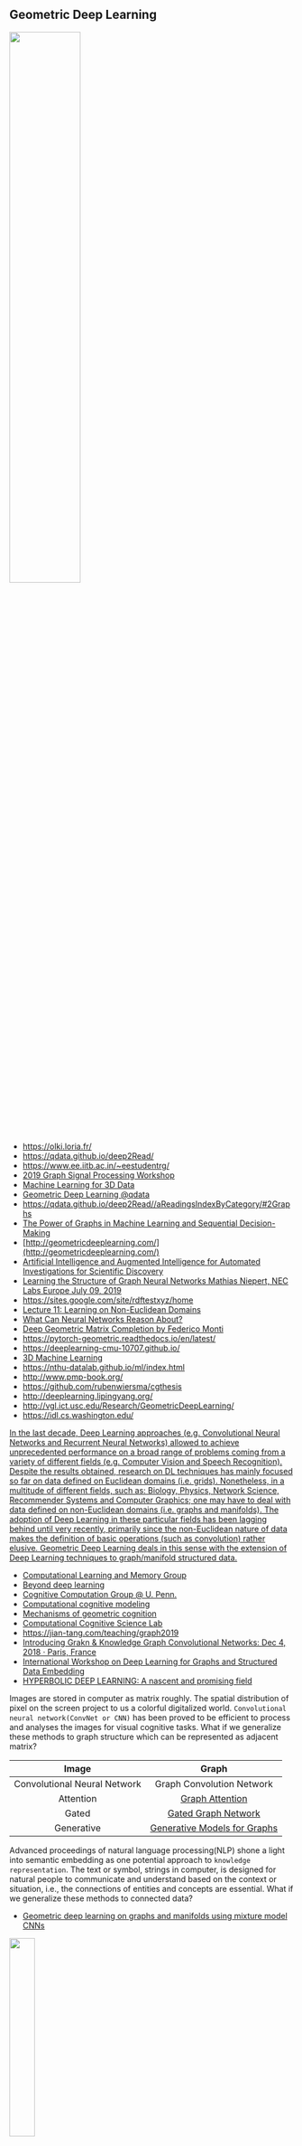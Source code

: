 ## Geometric Deep Learning

<img src="https://pic3.zhimg.com/80/fd40dd2ef26a591b5cd0e9d798cd5a67_hd.jpg" width="50%" />

* https://olki.loria.fr/
* https://qdata.github.io/deep2Read/
* https://www.ee.iitb.ac.in/~eestudentrg/
* [2019 Graph Signal Processing Workshop](http://www.gspworkshop.org/)
* [Machine Learning for 3D Data](https://cse291-i.github.io/WI18/schedule.html)
* [Geometric Deep Learning @qdata](https://qdata.github.io/deep2Read//2graphs/2architecture/2019/02/22/gnn-Geom/)
* https://qdata.github.io/deep2Read//aReadingsIndexByCategory/#2Graphs
* [The Power of Graphs in Machine Learning and Sequential Decision-Making ](https://graphpower.inria.fr/)
* [http://geometricdeeplearning.com/](http://geometricdeeplearning.com/)
* [Artificial Intelligence and Augmented Intelligence for Automated Investigations for Scientific Discovery](http://www.ai3sd.org/)
* [Learning the Structure of Graph Neural Networks Mathias Niepert, NEC Labs Europe July 09, 2019](https://heidelberg.ai/2019/07/09/graph-neural-networks.html)
* https://sites.google.com/site/rdftestxyz/home
* [Lecture 11: Learning on Non-Euclidean Domains](https://vistalab-technion.github.io/cs236605/lecture_notes/lecture_11/)
* [What Can Neural Networks Reason About?](https://arxiv.org/abs/1905.13211)
* [Deep Geometric Matrix Completion by Federico Monti](http://helper.ipam.ucla.edu/publications/dlt2018/dlt2018_14552.pdf)
* https://pytorch-geometric.readthedocs.io/en/latest/
* https://deeplearning-cmu-10707.github.io/
* [3D Machine Learning](https://github.com/timzhang642/3D-Machine-Learning)
* https://nthu-datalab.github.io/ml/index.html
* http://www.pmp-book.org/
* https://github.com/rubenwiersma/cgthesis
* http://deeplearning.lipingyang.org/
* http://vgl.ict.usc.edu/Research/GeometricDeepLearning/
* https://idl.cs.washington.edu/


[In the last decade, Deep Learning approaches (e.g. Convolutional Neural Networks and Recurrent Neural Networks) allowed to achieve unprecedented performance on a broad range of problems coming from a variety of different fields (e.g. Computer Vision and Speech Recognition). Despite the results obtained, research on DL techniques has mainly focused so far on data defined on Euclidean domains (i.e. grids). Nonetheless, in a multitude of different fields, such as: Biology, Physics, Network Science, Recommender Systems and Computer Graphics; one may have to deal with data defined on non-Euclidean domains (i.e. graphs and manifolds). The adoption of Deep Learning in these particular fields has been lagging behind until very recently, primarily since the non-Euclidean nature of data makes the definition of basic operations (such as convolution) rather elusive. Geometric Deep Learning deals in this sense with the extension of Deep Learning techniques to graph/manifold structured data.](http://geometricdeeplearning.com/)

* [Computational Learning and Memory Group](http://cbl.eng.cam.ac.uk/Public/Lengyel/News)
* [Beyond deep learning](http://beyond-deep-nets.clps.brown.edu/)
* [Cognitive Computation Group @ U. Penn.](https://cogcomp.org/)
* [Computational cognitive modeling](https://brendenlake.github.io/CCM-site/)
* [Mechanisms of geometric cognition](http://hohol.pl/granty/geometry/)
* [Computational Cognitive Science Lab](http://cocosci.princeton.edu/research.php)
* https://jian-tang.com/teaching/graph2019
* [Introducing Grakn & Knowledge Graph Convolutional Networks: Dec 4, 2018 · Paris, France](https://eventil.com/events/introducing-grakn-ai-to-paris)
* [International Workshop on Deep Learning for Graphs and Structured Data Embedding](https://www.aminer.cn/dl4g-sde)
* [HYPERBOLIC DEEP LEARNING: A nascent and promising field](http://hyperbolicdeeplearning.com/papers/)

Images are stored in computer as matrix roughly. The spatial distribution of pixel on the screen project to us a colorful digitalized world.
`Convolutional neural network(ConvNet or CNN)` has been proved to be efficient to process and analyses the images for visual cognitive tasks.
What if we generalize these methods to graph structure which can be represented as adjacent matrix?

|Image | Graph|
|:-----:|:-----:|
|Convolutional Neural Network | Graph Convolution Network|
|Attention|[Graph Attention](http://petar-v.com/GAT/)|
|Gated|[Gated Graph Network](https://zhuanlan.zhihu.com/p/28170197)|
|Generative|[Generative Models for Graphs](http://david-white.net/generative.html)

Advanced proceedings of natural language processing(NLP) shone a light into semantic embedding as one potential approach to `knowledge representation`.
The text or symbol, strings in computer, is designed for natural people to communicate and understand based on the context or situation, i.e., the connections of entities and concepts are essential.
What if we generalize these methods to connected data?


- [Geometric deep learning on graphs and manifolds using mixture model CNNs](http://openaccess.thecvf.com/content_cvpr_2017/papers/Monti_Geometric_Deep_Learning_CVPR_2017_paper.pdf)


<img src="http://colah.github.io/posts/2014-03-NN-Manifolds-Topology/img/topology_2D-2D_train.gif" width="30%">

- [Why Deep Learning Works: A Manifold Disentanglement Perspective](https://ieeexplore.ieee.org/document/7348689)
- [Manifold Learning of Brain MRIs by Deep Learning](https://link.springer.com/chapter/10.1007/978-3-642-40763-5_78)
- http://www.cs.cornell.edu/~kilian/index.html

### Spherical CNN

- https://www.researchgate.net/profile/Taco_Cohen2
- https://github.com/tscohen
- https://zhuanlan.zhihu.com/p/34042888

### Hyperbolic Deep Learning

[The hyperbolic space is different from the Euclidean space. It has more capacity.
The volume of a ball grows exponentially with its radius!
Think of a binary tree: the number of nodes grows exponentially with depth.
Hyperbolic geometry is better suited to embed data with an underlying hierarchical/heterogeneous structure.
Let’s make deep learning possible in hyperbolic space.](http://hyperbolicdeeplearning.com/)

Recall the recursive form of forward neural network:
$$
X\to \underbrace{\sigma}_{nonlinerality}\circ \underbrace{(\underbrace{W_1X}_{\text{Matrix-vector multiplication}}+b_1)}_{\text{Bias translation}}=H_1\to \cdots \sigma(WH+b)=y.
$$

It consists of `matrix-vector multiplication`, `vector addition`, `nonlinear transformation` and `function composition`.

The hyperbolic hyperplane centered at $p\in\mathbb{D}^n$, with normal direction $a\in T_p\mathbb{D}^n$ is given by

$$\lbrace x\in\mathbb{D}^n,\ \langle (-p)\oplus x, a\rangle=0\rbrace.$$

<img src="https://i0.wp.com/hyperbolicdeeplearning.com/wp-content/uploads/2018/06/hyp-hyp.png?w=564">

The `hyperbolic softmax` probabilities are given by

$$p(y=k\mid x) \propto \exp\left(\lambda_{p_k}\parallel a_k\parallel \sinh^{-1}\left(\frac{2\langle (-p_k)\oplus x,a_k\rangle}{(1-\parallel (-p_k)\oplus x,a_k\parallel^2)\parallel a_k\parallel}\right)\right)$$
with $p_k\in\mathbb{D}^n and a_k\in T_{p_k}\mathbb{D}^n$.

- [Hyperbolic Neural Networks](https://arxiv.org/abs/1805.09112)
- http://hyperbolicdeeplearning.com/papers/
- http://hyperbolicdeeplearning.com/
- http://hyperbolicdeeplearning.com/hyperbolic-neural-networks/
- https://github.com/ferrine/hyrnn
- https://cla2019.github.io/
- https://github.com/alex-tifrea
***
- http://shichuan.org/
- https://www.cgal.org/project.html
- [Learning Mixed-Curvature Representations in Product Spaces](https://openreview.net/forum?id=HJxeWnCcF7)


<img src="https://hazyresearch.github.io/hyperE/pc.svg"  width="40%" />

#### Bias translation

The Möbius addition of $y$  to $x$  is defined by
$$
x \oplus y :=\frac{\left(1+2(x, y)+{\|y\|}_{2}^{2}\right) x+\left(1-{\|x\|}_{2}^{2}\right) y}{1+2\langle x, y\rangle+{\|x\|}_{2}^{2}{\|y\|}_{2}}
$$

$$\mathbf{x} \oplus \mathbf{y} =\frac{\left(1+2 c\langle\mathbf{x}, \mathbf{y}\rangle+ c\|\mathbf{y}\|^{2}\right) \mathbf{x}+\left(1-c\|\mathbf{x}\|^{2}\right) \mathbf{y}}{1+2 c\langle\mathbf{x}, \mathbf{y}\rangle+ c^{2}\|\mathbf{x}\|^{2}\|\mathbf{y}\|^{2} |}
$$


#### Scalar multiplication

The Möbius scalar multiplication of $x$ by $r \in \mathbb{R}$ is defined by
$$
r \otimes x=\tanh \left(r \tanh ^{-1}\left({\|x\|}_{2}\right)\right) \frac{x}{\|x\|}
$$

Likewise, this operation satisfies a few properties:
* Associativity:  
$$r \otimes(s \otimes x) = (r \otimes s) \otimes x$$
* additions:
$$ n \otimes x=x \oplus \cdots \oplus x(n \text { times })$$
* Scalar distributivity:
$$(r+s) \otimes x=(r \otimes x) \oplus(s \otimes x)$$
* Scaling property:
$$r \otimes x /\|r \otimes x\|=x /\|x\|.$$

The geodesic between two points $x,y\in\mathbb{D}^n$ is the shortest path connecting them, and is given by
$$
\forall t \in[0,1], \gamma_{x \rightarrow y}(t)=x \oplus(t \otimes((-x) \oplus y)).
$$
Similarly, in Euclidean space, the shortest path between two points $x,y\in\mathbb{R}^n$ is given by
$$
\forall t \in[0,1], \gamma_{x \rightarrow y}(t)=x + (t \times((-x) + y)) =(1-t)x+ty.
$$

#### Matrix-vector multiplication in hyperbolic space

A manifold $\mathcal M$ of dimension n is a sort of n-dimensional surface. At each point $x\in\mathcal M$, we can define its tangent space $T_x\mathcal M$, an n-dimensional vector space, which is a local, first order approximation of the manifold around $x$.

Then, if you take a vector $v$, tangent to $\mathcal M$ at $x$, and want to move inside the manifold in the direction of $v$, you have to use a map called the exponential map at $x$:
$$
\exp_{x} : T_{x} \mathcal{M} \rightarrow \mathcal{M}.
$$
Now the log map is just its inverse:
$$\log_x\ :\quad\mathcal{M}\to T_x\mathcal M.$$
We get the following formula:

$$r\otimes x = \exp_0(r\log_0(x)).$$
This means that the Möbius scalar multiplication of x by r corresponds to

* Moving $x$ to the tangent space at $0$ of the Poincaré ball using $\log_0$,
* Multiplying this vector by $r$, since $\log_0(x)$ is now in the vector space $T_x\mathbb{D}^n=\mathbb{R}^n$,
* Projecting it back on the manifold using the exp map at $0$.

<img src="https://i1.wp.com/hyperbolicdeeplearning.com/wp-content/uploads/2018/06/exp.png" width="70%"/>

We propose to define matrix-vector multiplications in the Poincaré ball in a similar manner:

$$M\otimes x\ := \exp_0(M\log_0(x)).$$

$$M^{\otimes} \mathbf{x} =\frac{1}{\sqrt{c}} \tanh \left(\frac{\|M \mathbf{x}\|}{\|x\|} \operatorname{arctanh}(\sqrt{c}\|\mathbf{x}\|)\right) \frac{M \mathbf{x}}{\|M \mathbf{x}\|} $$

* Matrix associativity: $M\otimes (N\otimes x)\ = (MN)\otimes x$
* Compatibility with scalar multiplication: $M\otimes (r\otimes x)\ = (rM)\otimes x = r\otimes(M\otimes x)$
* Directions are preserved: $M\otimes x/\parallel M\otimes x\parallel = Mx/\parallel Mx\parallel$ for $Mx\neq 0$
* Rotations are preserved: $M\otimes x= Mx$ for $M\in\mathcal{O}_n(\mathbb{R})$

- http://hyperbolicdeeplearning.com/hyperbolic-neural-networks/

#### Hyperbolic softmax

In order to generalize multinomial logistic regression (MLR, also called softmax regression), we proceed in 3 steps:

We first reformulate softmax probabilities with a distance to a margin hyperplane
Second, we define hyperbolic hyperplanes
Finally, by finding the closed-form formula of the distance between a point and a hyperbolic hyperplane, we derive the final formula.


Similarly as for the hyperbolic GRU, we show that when the Poincaré ball in continuously flattened to Euclidean space (sending its radius to infinity), hyperbolic softmax converges to Euclidean softmax.

- http://hyperbolicdeeplearning.com/hyperbolic-neural-networks/
- https://github.com/dalab/hyperbolic_nn

### Hyperbolic RNN

A natural adaptation of RNN using our formulas yields:

$$h_{t+1} = \varphi^{\otimes}\left(((W\otimes h_t)\oplus(U\otimes x_t))\oplus b\right).$$

- https://github.com/ferrine/hyrnn
- https://ferrine.github.io/

### hGRU

$$
\begin{array}{l}{r_{t}=\sigma \log_{0}\left(\left(\left(W^{r} \otimes h_{t-1}\right) \oplus\left(U^{r} \otimes x_{t}\right)\right) \oplus b^{r}\right)} \\
{ z_{t}=\sigma \log_{0}\left(\left(\left(W^{z} \otimes h_{t-1}\right) \oplus\left(U^{z} \otimes x_{t}\right)\right) \oplus b^{z}\right)} \\
 {\left.\tilde{h}_{t}=\varphi^{\otimes}\left(\left(\left(W \operatorname{diag}\left(r_{t}\right)\right] \otimes h_{t-1}\right) \oplus\left(U \otimes x_{t}\right)\right) \oplus b\right)} \\
 {h_{t}=h_{t-1} \oplus\left(\operatorname{diag}\left(z_{t}\right) \otimes\left(\left(-h_{t-1}\right) \oplus \widetilde{h_{t}}\right)\right)}\end{array}
$$

### Hyperbolic Attention Networks

[Recent approaches have successfully demonstrated the benefits of learning the parameters of shallow networks in hyperbolic space. We extend this line of work by imposing hyperbolic geometry on the embeddings used to compute the ubiquitous attention mechanisms for different neural networks architectures. By only changing the geometry of embedding of object representations, we can use the embedding space more efficiently without increasing the number of parameters of the model. Mainly as the number of objects grows exponentially for any semantic distance from the query, hyperbolic geometry  --as opposed to Euclidean geometry-- can encode those objects without having any interference. Our method shows improvements in generalization on neural machine translation on WMT'14 (English to German), learning on graphs (both on synthetic and real-world graph tasks) and visual question answering (CLEVR) tasks while keeping the neural representations compact.](https://openreview.net/forum?id=rJxHsjRqFQ)

- [Hyperbolic Attention Networks ](https://openreview.net/forum?id=rJxHsjRqFQ)
- https://openreview.net/forum?id=rJxHsjRqFQ
- https://sites.google.com/site/eccvgdl/



#### Hyperbolic Recommender Systems

- [Hyperbolic Recommender Systems](https://arxiv.org/abs/1809.01703)


### Graph Convolutional Network

If images is regarded as a matrix in computer and text as a chain( or sequence), their representation contain all the spatial and semantic information of the entity.

Graph can be represented as `adjacency matrix` as shown in *Graph Algorithm*. However, the adjacency matrix only describe the connections between the nodes.
The feature of the nodes does not appear. The node itself really matters.
For example, the chemical bonds can be represented as `adjacency matrix` while the atoms in molecule really determine the properties of the molecule.


A simple and direct way is to concatenate the `feature matrix` $X\in \mathbb{R}^{N\times E}$ and `adjacency matrix` $A\in\mathbb{B}^{N\times N}$, i.e., $X_{in}=[X, A]\in \mathbb{R}^{N\times (N+E)}$. What is more, $\mathbb{B}$ is binary where each element of the adjacent  matrix $a_{i,j}$ is ${1}$ if the node ${i}$ is adjacent to the node ${j}$ otherwise 0.

And what is the output? How can deep learning apply to them? And how can we extend the tree-based algorithms such as decision tree into graph-based algorithms?

> For these models, the goal is then to learn a function of signals/features on a graph $G=(V,E)$ which takes as input:

> * A feature description $x_i$ for every node $i$; summarized in a $N\times D$ feature matrix ${X}$ ($N$: number of nodes, $D$: number of input features);
> * A representative description of the graph structure in matrix form; typically in the form of an adjacency matrix ${A}$ (or some function thereof)

> and produces a node-level output $Z$ (an $N\times F$ feature matrix, where $F$ is the number of output features per node). Graph-level outputs can be modeled by introducing some form of pooling operation (see, e.g. [Duvenaud et al., NIPS 2015](http://papers.nips.cc/paper/5954-convolutional-networks-on-graphs-for-learning-molecular-fingerprints)).

Every neural network layer can then be written as a non-linear function
$$
{H}_{i+1} = \sigma \circ ({H}_{i}, A)
$$
with ${H}_0 = {X}_{in}$ and ${H}_{d} = Z$ (or $Z$ for graph-level outputs), $d$ being the number of layers. The specific models then differ only in how $\sigma$ is chosen and parameterized.

For example, we can consider a simple form of a layer-wise propagation rule
$$
{H}_{i+1} = \sigma \circ ({H}_{i}, A)=\sigma \circ(A {H}_{i} {W}_{i})
$$
where ${W}_{i}$ is a weight matrix for the $i$-th neural network layer and $\sigma (\cdot)$ is is a non-linear activation function such as *ReLU*.

* But first, let us address two limitations of this simple model: multiplication with $A$ means that, for every node, we sum up all the feature vectors of all neighboring nodes but not the node itself (unless there are self-loops in the graph). We can "fix" this by enforcing self-loops in the graph: we simply add the identity matrix $I$ to $A$.

* The second major limitation is that $A$ is typically not normalized and therefore the multiplication with $A$ will completely change the scale of the feature vectors (we can understand that by looking at the eigenvalues of $A$).Normalizing ${A}$ such that all rows sum to one, i.e. $D^{-1}A$, where $D$ is the diagonal node degree matrix, gets rid of this problem.

In fact, the propagation rule introduced in [Kipf & Welling (ICLR 2017)](https://arxiv.org/abs/1609.02907) is given by:
$$
{H}_{i+1} = \sigma \circ ({H}_{i}, A)=\sigma \circ(\hat{D}^{-\frac{1}{2}} \hat{A} \hat{D}^{-\frac{1}{2}} {H}_{i} {W}_{i}),
$$
with $\hat{A}=A+I$, where $I$ is the identity matrix and $\hat{D}$ is the diagonal node degree matrix of $\hat{A}$.
See more details at [Multi-layer Graph Convolutional Networks (GCN) with first-order filters](http://tkipf.github.io/graph-convolutional-networks/).

Like other neural network, GCN is also composite of linear and nonlinear mapping. In details,

1. $\hat{D}^{-\frac{1}{2}} \hat{A} \hat{D}^{-\frac{1}{2}}$ is to normalize the graph structure;
2. the next step is to multiply node properties and weights;
3. Add nonlinearities by activation function $\sigma$.

[See more at experoinc.com](https://www.experoinc.com/post/node-classification-by-graph-convolutional-network) or [https://tkipf.github.io/](https://tkipf.github.io/graph-convolutional-networks/).


<img src = "http://tkipf.github.io/graph-convolutional-networks/images/gcn_web.png" width=50% />
<img src = "https://research.preferred.jp/wp-content/uploads/2017/12/cnn-gcnn.png" width=50% />

* [GRAPH CONVOLUTIONAL NETWORKS THOMAS KIPF, 30 SEPTEMBER 2016](https://tkipf.github.io/graph-convolutional-networks/)

[That seems simple enough, but many graphs, like social network graphs with billions of nodes (where each member is a node and each connection to another member is an edge), are simply too large to be computed. Size is one problem that graphs present as a data structure. In other words, you can’t efficiently store a large social network in a tensor. They don’t compute.](https://skymind.ai/wiki/graph-analysis)

Neural nets do well on vectors and tensors; data types like images (which have structure embedded in them via pixel proximity – they have fixed size and spatiality); and sequences such as text and time series (which display structure in one direction, forward in time).

Graphs have an arbitrary structure: they are collections of things without a location in space, or with an arbitrary location. They have no proper beginning and no end, and two nodes connected to each other are not necessarily “close”.

$\color{navy}{\text{Graph convolution network is potential to}}\, \mathcal{reasoning}$ as the blend of $\frak{\text{probabilistic graph model}}$ and $\mathcal{\text{deep learning}}$.

GCN can be regarded as the counterpart of CNN for graphs so that the optimization techniques such as normalization, attention mechanism and even the adversarial version can be extended to the graph structure.

* [A Beginner's Guide to Graph Analytics and Deep Learning](hhttps://skymind.ai/wiki/graph-analysis)
* [Node Classification by Graph Convolutional Network](https://www.experoinc.com/post/node-classification-by-graph-convolutional-network)
* https://benevolent.ai/publications
* https://missinglink.ai/guides/convolutional-neural-networks/graph-convolutional-networks/
* [Lecture 11: Learning on Non-Euclidean Domains: Prof. Alex Bronstein](https://vistalab-technion.github.io/cs236605/lecture_notes/lecture_11/)
* [FastGCN: Fast Learning with Graph Convolutional Networks via Importance Sampling](https://arxiv.org/abs/1801.10247)

### Spectral ConvNets

Compositional layers of convolutional neural network  can be expressed as

$$
\hat{H}_{i} = P\oplus H_{i-1}         \\
\tilde{H_i} = C_i\otimes(\hat{H}_{t})   \\
Z_i = \mathrm{N}\cdot  \tilde{H_i} \\
H_i = Pooling\cdot (\sigma\circ Z_i)
$$

where $\otimes,\oplus,\cdot$ represent convolution operation, padding and pooling, respectively.

[Xavier Bresson](https://www.ntu.edu.sg/home/xbresson/) gave  a talk on  [New Deep Learning Techniques
FEBRUARY 5-9, 2018](http://helper.ipam.ucla.edu/publications/dlt2018/dlt2018_14506.pdf).
We would ideally like our graph convolutional layer to have:

* Computational and storage efficiency (requiring no more than $O(E+V)$ time and memory);
* Fixed number of parameters (independent of input graph size);
* Localisation (acting on a local neighbourhood of a node);
* Ability to specify arbitrary importances to different neighbours;
* Applicability to inductive problems (arbitrary, unseen graph structures).

|CNN|GCN|---|
|---|---|---|
|padding|?|?|
|convolution|?|Information of neighbors|
|pooling|?|Invariance|

* `Spectral graph theory` allows to redefine convolution in the context of graphs with Fourier analysis.
* Graph downsampling $\iff$ graph coarsening $\iff$ graph partitioning: Decompose ${G}$ into smaller meaningful clusters.
* Structured pooling: Arrangement of the node indexing such that adjacent nodes are hierarchically merged at the next coarser level.


Laplacian operator is represented as a positive semi-definite $n \times n$ matrix:

|Laplacian|Representation|
|---|---|
|Unnormalized Laplacian|$\Delta = \bf{D - A}$|
|Normalized Laplacian|$\Delta = \bf{I -D^{-\frac{1}{2}}AD^{-\frac{1}{2}}}$|
|Random walk Laplacian|$\Delta = \bf{I - D^{-1}A}$|
|$\mathbf A$：Adjacency Matrix|$\mathbf D$: Degree Matrix|

Eigendecomposition of graph Laplacian:

$$\Delta = {\Phi}^{T} {\Lambda} {\Phi}$$

where ${\Phi}$ is the matrix consisting of eigenvectors and ${\Lambda}= diag({\lambda}_1，\dots, {\lambda}_n )$.
In matrix-vector notation, with the $n\times n$ Fourier matrix and a n-dimensional vector $f\in\mathbb{R}^{n}$, it is proven that if $\hat{f}={\Phi}^{T}f$ as the projection of $f$ into the column space  of  $\Phi$, where $\hat{f}_{i}$ the inner product of ${f, \phi_i}$, then $f={\Phi}\hat{f}$ the inverse Fourier transform.

`Convolution` of two vectors $f=(f_1, \cdots, f_n )^{T}$ and $g=(g_1, \cdots, g_n )^{T}$ is defined as $(f\star g)_i = \sum_{m} g_{(i-m) \,\,\, mod \,\,\,n } \,\cdot f_m$ or in matrix notation
$$ (f\star g)=
\underbrace{\begin{pmatrix}
& g_1, & g_2, & \cdots, & g_{n-1}, & g_n &\\
& g_n, & g_1, & \cdots, & g_{n-2}, & g_{n-1} & \\
& \vdots & \vdots &\ddots & \vdots & \vdots & \\
& g_3, & g_4, & \cdots, & g_{1}, & g_2 &\\
& g_2, & g_3, & \cdots, & g_{n}, & g_1 &\\
\end{pmatrix}}_{\text{Circulant matrix G} }
\begin{pmatrix}
f_1 \\
\vdots \\
f_n
\end{pmatrix} \\
= \underbrace{ {\Phi} {diag(\hat{g}_1, \cdots, \hat{g}_m)} \Phi^T }_{G} \quad f \\
= {\Phi}({\Phi}^Tg\circ {\Phi}^{T} f)
$$

where the last equation is because the matrix multiplication is associative and $\Phi^Tg$ is the $\fbox{Fourier transform}$; the notation $\circ$ is the inner product.
What is more,
$${\Phi}({\Phi}^Tg\circ {\Phi}^{T} f)={\Phi}\hat{g}(\Lambda){\Phi}^{T} f=\hat{g}({\Phi}(\Lambda){\Phi}^{T})f=\hat{g}(\Delta)f$$
where $\Delta$ is the Laplacian of the graph; $\hat{g}(\Lambda)$ is the polynomial of matrix.

The `spectral definition of a convolution-like operation` on a non-Euclidean domain allows to parametrize the action of a filter as
$$\mathcal{W} \mathbb{f} = \mathbb{\Phi} \hat{\mathbb{W}} \mathbb{\Phi}^{T}\mathbb{f},$$

where $\hat{\mathbb{W}}$ is a diagonal weight matrix containing the filter’s frequency response on the diagonal.
In the space domain, it amounts to applying the operator $\mathcal W = \mathbb{\Phi} \hat{\mathbb{W}} \mathbb{\Phi}^{T}$ to $\mathbb f$ by computing the inner products of $\mathbb{f}$ with every row of $\mathcal{W}$ and stacking the resulting numbers into a vertex field. Different weight matrices $\hat{\mathbb W}$ realize different such operators.

To mimick the construction of a regular CNN, we construct a spectral convolutional layer accepting an m-dimensional vertex field $x=(x^1,\dots,x^m)$ and outputting an m′-dimensional vertex field $y=(y^1,\dots,y^{m′})$, whose i-the dimension is defined according to
$$\mathbb{y}_j = \varphi\left( \sum_{i=1}^m \mathbb{\Phi} \hat{\mathbb{W}}^{ij} \mathbb{\Phi}^{T} \mathbb{x}^i \right),$$
where $\varphi$ is an element-wise non-linearity such as ReLU, and $\hat{\mathbb{W}}^{ij}$, are diagonal matrices parametrizing the filters of the layer.
****

Graph Convolution: Recursive Computation with Shared Parameters:

* Represent each node based on its neighborhood
* Recursively compute the state of each node by propagating previous states using relation specific transformations
* Backpropagation through Structure

- [Spectral CNN](https://vistalab-technion.github.io/cs236605/lecture_notes/lecture_11/)

We would like to impose spatial localization onto the weights $\hat{\mathbb{W}}^{ij}$, that is, ensure that the vertex fields defined by every row of the operator ${W} = {\Phi} \hat{{W}} {\Phi}^{T}$ are spatially localized.

#### Vanilla spectral graph ConvNets


Every graph convolutional layer starts off with a shared node-wise feature transformation (in order to achieve a higher-level representation), specified by a weight matrix $W$. This transforms the feature vectors into $\vec{g}_i = {\bf W}\vec{h}_i$. After this, the vectors $\vec{g}_i$ are typically recombined in some way at each node.

In general, to satisfy the localization property, we will define a graph convolutional operator as an aggregation of features across neighborhoods;
defining $\mathcal{N}_i$ as the neighborhood of node i (typically consisting of all first-order neighbors of $i$ , including $i$ itself),
we can define the output features of node $i$ as:
$$\vec{h}_i' = \sigma\left(\sum_{j\in\mathcal{N}_i}\alpha_{ij}\vec{g}_j\right)$$
where $\sigma$ is some activation function such as **rectified linear unit (ReLU)** in ConvNet.

#### SplineNets

Parametrize the smooth spectral filter function

- [SplineNets: Continuous Neural Decision Graphs](https://arxiv.org/abs/1810.13118)
- [Spatial CNN](https://vistalab-technion.github.io/cs236605/lecture_notes/lecture_11/)
- [a-comprehensive-survey-on-graph-neural-networks](https://blog.acolyer.org/2019/02/06/a-comprehensive-survey-on-graph-neural-networks/)

#### Spectral graph ConvNets with polynomial filters

Represent smooth spectral functions with polynomials of Laplacian eigenvalues
$$w_{\alpha}(\lambda)={\sum}_{j=0}^r{\alpha}_{j} {\lambda}^j$$

where $\alpha=(\alpha_1, \cdots, \alpha_r)^{T}$ is the vector of filter parameters

Convolutional layer: Apply spectral filter to feature signal ${f}$:
$$w_{\alpha}(\Lambda)f= {\sum}_{j=0}^r{\alpha}_{j} {\Lambda}^j f$$

Such graph convolutional layers are GPU friendly.

#### ChebNet

Graph convolution network  always deal with unstructured data sets where the graph has different size. What is more, the graph is dynamic, and  we need to apply to new nodes without model retraining.

Graph convolution with (non-orthogonal) monomial basis $1, x, x^2, x^3, \cdots$:
$$w_{\alpha}(\lambda)={\sum}_{j=0}^{r}{\alpha}_{j} {\lambda}^{j}$$
Graph convolution with (orthogonal) Chebyshev polynomials
$$w_{\alpha}(\lambda) = {\sum}_{j=0}^{r}{\alpha}_{j} T_j(\lambda)$$
where $T_k(x)$ are the Chebyshev polynomials.

Kipf and Welling proposed the ChebNet (arXiv:1609.02907) to approximate the filter using Chebyshev polynomial.
Application of the filter with the scaled Laplacian:
$$\tilde{\mathbf{\Delta}}=2{\lambda}_{n}^{-1}\mathbf{\Delta-I}$$

$$w_{\alpha}(\tilde{\mathbf{\Delta}})f= {\sum}_{j=0}^r{\alpha}_{j} T_j({\tilde{\mathbf{\Delta}}}) f={\sum}_{j=0}^r{\alpha}_{j}X^{(j)}$$
with
$$X^{(j)}=T_j({\tilde{\mathbf{\Delta}}}) f=2\mathbf{\Delta} X^{(j-1)}-X^{(j-2)}, X^{(0)}=f, X^{(1)}=\tilde{\mathbf{\Delta}} f.$$


* [Graph Convolutional Neural Network (Part I)](https://datawarrior.wordpress.com/2018/08/08/graph-convolutional-neural-network-part-i/)
* [The Promise of Deep Learning on Graphs](https://insights.sei.cmu.edu/sei_blog/2019/07/the-promise-of-deep-learning-on-graphs.html)
* https://www.ntu.edu.sg/home/xbresson/
* https://github.com/xbresson

#### Simplified ChebNets

Use Chebychev polynomials of degree $r=2$ and assume $r_2\approx 2$:
$$w_{\alpha}(\tilde{\mathbf{\Delta}})f ={\alpha}_0 f + {\alpha}_1(\mathbf{\Delta-I})f= {\alpha}_0 f - {\alpha}_1\mathbf D^{-\frac{1}{2}}WD^{-\frac{1}{2}} f $$

Further constrain $\alpha=-\alpha_1=\alpha_0$ to obtain a single-parameter filter:
$$w_{\alpha}(\tilde{\mathbf{\Delta}})f ={\alpha}\mathbf{(I-D^{-\frac{1}{2}}WD^{-\frac{1}{2}})} f $$

#### PinSage

<img src=https://pic3.zhimg.com/80/v2-34c698539a34d506ff3f05c24ddd3482_hd.jpg width=70% />
<img src=https://pic2.zhimg.com/80/v2-41f380e6db85ae9173701c33c0f75311_hd.jpg width=70% />

### ChebNet, CayleyNet, MotifNet

In the previous post, the convolution of the graph Laplacian is defined in its **graph Fourier space** as outlined in the paper of Bruna et. al. (arXiv:1312.6203). However, the **eigenmodes** of the graph Laplacian are not ideal because it makes the bases to be graph-dependent. A lot of works were done in order to solve this problem, with the help of various special functions to express the filter functions. Examples include Chebyshev polynomials and Cayley transform.

Graph Convolution Networks (GCNs) generalize the operation of convolution from traditional data (images or grids) to graph data.
The key is to learn a function f to generate
a node $v_i$’s representation by aggregating its own features
$X_i$ and neighbors? features $X_j$ , where $j \in N(v_i)$.



#### CayleyNet

Defining filters as polynomials applied over the eigenvalues of the `graph Laplacian`, it is possible
indeed to avoid any eigen-decomposition and realize convolution by means of efficient sparse routines
The main idea behind `CayleyNet` is to achieve some sort of spectral zoom property by means of Cayley transform:
$$
C(\lambda) = \frac{\lambda - i}{\lambda + i}
$$

Instead of Chebyshev polynomials, it approximates the filter as:
$$
g(\lambda) = c_0 + \sum_{j=1}^{r}[c_jC^{j}(h\lambda) + c_j^{\ast} C^{j^{\ast}}(h\lambda)]
$$
where $c_0$ is real and other $c_j'$ s are generally complex, and ${h}$ is a zoom parameter, and $\lambda'$ s are the eigenvalues of the graph Laplacian.
Tuning ${h}$ makes one find the best zoom that spread the top eigenvalues. ${c}$'s are computed by training. This solves the problem of unfavorable clusters in `ChebNet`.

* [CayleyNets: Graph Convolutional Neural Networks with Complex Rational Spectral Filters](https://arxiv.org/abs/1705.07664)
* [CayleyNets at IEEE](https://ieeexplore.ieee.org/document/8521593)

#### MotifNet

`MotifNet` is aimed to address the directed graph convolution.

<img title="motifNet" src=https://datawarrior.files.wordpress.com/2018/08/f1-large.jpg width=70%/>


* [MotifNet: a motif-based Graph Convolutional Network for directed graphs](https://arxiv.org/abs/1802.01572)
* [Neural Motifs: Scene Graph Parsing with Global Context (CVPR 2018)](https://rowanzellers.com/neuralmotifs/)
* [GCN Part II @datawarrior](https://datawarrior.wordpress.com/2018/08/12/graph-convolutional-neural-network-part-ii/)
* http://mirlab.org/conference_papers/International_Conference/ICASSP%202018/pdfs/0006852.pdf

Minimal inner structures:

* Invariant by vertex re-indexing (no graph matching is required)
* Locality (only neighbors are considered)
Weight sharing (convolutional operations)
* Independence w.r.t. graph size

$$\color{green}{\fbox{${h_i} = f_{GCN}(h_j: j\to i)$} }$$

+ https://github.com/xbresson

#### Higher-order Graph Convolutional Networks

- [Higher-order Graph Convolutional Networks](http://ryanrossi.com/pubs/Higher-order-GCNs.pdf)
- [A Higher-Order Graph Convolutional Layer](http://sami.haija.org/papers/high-order-gc-layer.pdf)
- [MixHop: Higher-Order Graph Convolutional Architectures via Sparsified Neighborhood Mixing](http://proceedings.mlr.press/v97/abu-el-haija19a/abu-el-haija19a.pdf)

***
* https://zhuanlan.zhihu.com/p/62300527
* https://zhuanlan.zhihu.com/p/64498484
* https://zhuanlan.zhihu.com/p/28170197
* [Wavelets on Graphs via Spectral Graph Theory](https://arxiv.org/abs/0912.3848)
* [Spectral Networks and Locally Connected Networks on Graphs](https://arxiv.org/abs/1312.6203)

#### Graph Attention Networks

Graph convolutional layer then computes a set of new node features, $(\vec{h}_{1},\cdots, \vec{h}_{n})$ , based on the input features as well as the graph structure.

Most prior work defines the kernels $\alpha_{ij}$ explicitly (either based on the structural properties of the graph, or as a learnable weight); this requires compromising at least one other desirable property.

In `Graph Attention Networks` the kernels $\alpha_{ij}$ be computed as a byproduct of an attentional mechanism, $a : \mathbb{R}^N \times \mathbb{R}^N \rightarrow \mathbb{R}$, which computes un-normalized coefficients $e_{ij}$ across pairs of nodes $i,j$ based on their features:

$$
e_{ij} = a(\vec{h}_i, \vec{h}_j).
$$

We inject the graph structure by only allowing node $i$ to attend over nodes in its neighbourhood, $j\in\mathcal{N}_{i}$.These coefficients are then typically normalised using the softmax function, in order to be comparable across different neighbourhoods:
$$
\alpha_{ij} = \frac{\exp(e_{ij})}{\sum_{k\in\mathcal{N}_i}\exp(e_{ik})}.
$$

- http://petar-v.com/GAT/

<img src="https://www.cl.cam.ac.uk/~pv273/images/gat.jpg" width="70%" />

#### Gated Graph Neural Networks

- https://github.com/Microsoft/gated-graph-neural-network-samples

#### Generative Models for Graphs

* [Generative Models for Graphs by David White & Richard Wilson](http://david-white.net/generative.html)
* [Generative Graph Convolutional Network for Growing Graphs](https://arxiv.org/abs/1903.02640)

#### Bayesian GCN

[Bayesian-GCNN views the observed graph as a realization from a parametric family of random graphs. We then target inference of the joint posterior of the random graph parameters and the node (or graph) labels using Bayes' theorem. We use a Monte Carlo approximation to achieve this process. In this approximation, three steps of sampling process are involved. First, V samples λv are drawn from the posterior of a family of graph generative model, as shown in Figure 2 (the precise method for generating these samples from the posterior varies depending on the nature of the graph model). Secondly, the NG number of graphs are sampled from the graph generative model using the adopted random graph model, as shown in Figure 3. Thirdly, S weight matrices are sampled from the Bayesian GCNNs using the dropout approximation [4], as shown in Figure 4. The final prediction result is an average of all the predictions coming from different samples, as shown in Figure 5. Comparing to previous graph convolutional neural networks (GCNNs), the main difference is that when we do node label prediction, we will simultaneously learn a graph generation model based on the observed underlying topology, and we learn the parameters of this graph generation model. We can sample a number of similar distributions but diverse topology based on the posterior of the graph generation model. Thus, in the aggregation step of the GCNNs, we are able to learn more general node embedding by incorporating information from different potential neighbors.](https://github.com/huawei-noah/BGCN)

- [BAYESIAN GRAPH CONVOLUTIONAL NEURAL NETWORKS USING NON-PARAMETRIC GRAPH LEARNING](https://rlgm.github.io/papers/64.pdf)
- https://rlgm.github.io/
- https://www.octavian.ai/
- https://github.com/huawei-noah/BGCN

### Application



- [ ] [graph convolution network 有什么比较好的应用task? - 知乎](https://www.zhihu.com/question/305395488/answer/554847680)
- [ ] [Use of graph network in machine learning](https://datawarrior.wordpress.com/2018/09/16/use-of-graph-networks-in-machine-learning/)
- [ ] [Node Classification by Graph Convolutional Network](https://www.experoinc.com/post/node-classification-by-graph-convolutional-network)
- [ ] [Semi-Supervised Classification with Graph Convolutional Networks](https://arxiv.org/abs/1609.02907)

**GCN for RecSys**

**PinSAGE**
Node’s neighborhood defines a computation graph. The key idea is to generate node embeddings based on local neighborhoods. Nodes aggregate information from
their neighbors using neural networks.

- [ ] [Graph Neural Networks for Social Recommendation](https://paperswithcode.com/paper/graph-neural-networks-for-social)
- [ ] [图神经网+推荐](https://daiwk.github.io/posts/dl-graph-recommendations.html)
- [ ] [Graph Convolutional Neural Networks for Web-Scale Recommender Systems](https://arxiv.org/abs/1806.01973)
- [ ] [Graph Convolutional Networks for Recommender Systems](https://arxiv.org/abs/1904.12575)

**GCN for Bio & Chem**

- [DeepChem is a Python library democratizing deep learning for science.](https://deepchem.io/docs/notebooks/index.html)
- [Chemi-Net: A molecular graph convolutional network for accurate drug property prediction](https://arxiv.org/ftp/arxiv/papers/1803/1803.06236.pdf)
- [Chainer Chemistry: A Library for Deep Learning in Biology and Chemistry](https://github.com/pfnet-research/chainer-chemistry)
- [Release Chainer Chemistry: A library for Deep Learning in Biology and Chemistry](https://preferredresearch.jp/2017/12/18/chainer-chemistry-beta-release/)
- [Modeling Polypharmacy Side Effects with Graph Convolutional Networks](https://cs.stanford.edu/people/jure/pubs/drugcomb-ismb18.pdf)
- http://www.grakn.ai/?ref=Welcome.AI
- [AlphaFold: Using AI for scientific discovery](https://deepmind.com/blog/alphafold/)
- [A graph-convolutional neural network model for the prediction of chemical reactivity](https://pubs.rsc.org/en/content/articlepdf/2019/sc/c8sc04228d)
- [Convolutional Networks on Graphs for Learning Molecular Fingerprints](http://papers.nips.cc/paper/5954-convolutional-networks-on-graphs-for-learning-molecular-fingerprints)
- [A graph-convolutional neural network model for the prediction of chemical reactivity](https://pubs.rsc.org/en/content/articlelanding/2019/sc/c8sc04228d#!divAbstract)

**GCN for NLP**

- https://www.akbc.ws/2019/
- http://www.akbc.ws/2017/slides/ivan-titov-slides.pdf
- https://github.com/icoxfog417/graph-convolution-nlp
- https://nlp.stanford.edu/pubs/zhang2018graph.pdf

***
* https://cs.stanford.edu/people/jure/
* https://github.com/alibaba/euler
* https://ieeexplore.ieee.org/document/8439897
* [Higher-order organization of complex networks](http://science.sciencemag.org/content/353/6295/163)
* [Geometric Matrix Completion with Recurrent Multi-Graph Neural Networks](https://arxiv.org/abs/1704.06803)

*****

- http://snap.stanford.edu/proj/embeddings-www/
- http://ryanrossi.com/
- http://www.ipam.ucla.edu/programs/workshops/geometry-and-learning-from-data-tutorials/
- https://zhuanlan.zhihu.com/p/51990489
- https://www.cs.toronto.edu/~yujiali/

## Resource

* [Python for NLP](https://synalp.loria.fr/python4nlp/)
* [Deep Learning on Graphs: A Survey](https://arxiv.org/abs/1812.04202)
* [Graph-based Neural Networks](https://github.com/sungyongs/graph-based-nn)
* [Geometric Deep Learning](http://geometricdeeplearning.com/)
* [Deep Chem](https://deepchem.io/)
* [GRAM: Graph-based Attention Model for Healthcare Representation Learning](https://arxiv.org/abs/1611.07012)
* https://zhuanlan.zhihu.com/p/49258190
* https://www.zhihu.com/question/54504471
* http://sungsoo.github.io/2018/02/01/geometric-deep-learning.html
* https://rusty1s.github.io/pytorch_geometric/build/html/notes/introduction.html
* [.mp4 illustration](http://tkipf.github.io/graph-convolutional-networks/images/video.mp4)
* [Deep Graph Library (DGL)](https://www.dgl.ai/)
* https://github.com/alibaba/euler
* https://github.com/alibaba/euler/wiki/%E8%AE%BA%E6%96%87%E5%88%97%E8%A1%A8
* https://www.groundai.com/project/graph-convolutional-networks-for-text-classification/
* https://datawarrior.wordpress.com/2018/08/08/graph-convolutional-neural-network-part-i/
* https://datawarrior.wordpress.com/2018/08/12/graph-convolutional-neural-network-part-ii/
* http://www.cs.nuim.ie/~gunes/files/Baydin-MSR-Slides-20160201.pdf
* http://colah.github.io/posts/2015-09-NN-Types-FP/
* https://www.zhihu.com/question/305395488/answer/554847680

***
* http://www.cis.upenn.edu/~kostas/
* https://sites.google.com/site/deepgeometry/slides-1
* https://sites.google.com/site/erodola/publications
* https://people.lu.usi.ch/mascij/publications.html
* http://www.cs.utoronto.ca/~fidler/publications.html
* http://practicalcheminformatics.blogspot.com/
